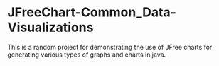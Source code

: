 # JFreeChart-Common_Data-Visualizations
This is a random project for demonstrating the use of JFree charts for generating various types of graphs and charts in java.
